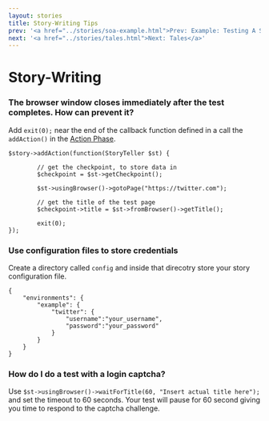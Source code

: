 ```yaml
---
layout: stories
title: Story-Writing Tips
prev: '<a href="../stories/soa-example.html">Prev: Example: Testing A Service</a>'
next: '<a href="../stories/tales.html">Next: Tales</a>'
---
```


# Story-Writing 

### The browser window closes immediately after the test completes. How can prevent it?

Add `exit(0);` near the end of the callback function defined in a call the `addAction()` in the [Action Phase](/storyplayer/stories/action.html).

    $story->addAction(function(StoryTeller $st) {

            // get the checkpoint, to store data in
            $checkpoint = $st->getCheckpoint();

            $st->usingBrowser()->gotoPage("https://twitter.com");

            // get the title of the test page
            $checkpoint->title = $st->fromBrowser()->getTitle();

            exit(0);
    });

### Use configuration files to store credentials

Create a directory called `config` and inside that direcotry store your story configuration file.

    {
        "environments": {
            "example": {
                "twitter": {
                    "username":"your_username",
                    "password":"your_password"
                }
            }
        }
    }

### How do I do a test with a login captcha?

Use `$st->usingBrowser()->waitForTitle(60, "Insert actual title here");` and set the timeout to 60 seconds.  Your test will pause for 60 second giving you time to respond to the captcha challenge.
